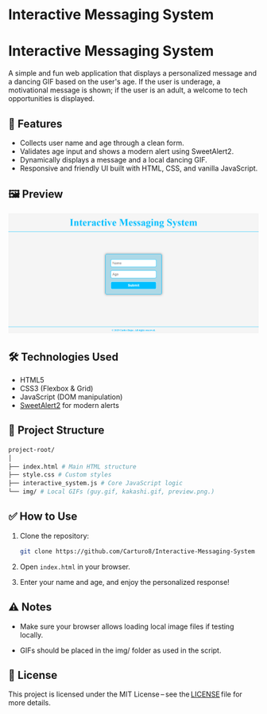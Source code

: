 # Interactive Messaging System

# Interactive Messaging System

A simple and fun web application that displays a personalized message and a dancing GIF based on the user's age. If the user is underage, a motivational message is shown; if the user is an adult, a welcome to tech opportunities is displayed.

## 🚀 Features

- Collects user name and age through a clean form.
- Validates age input and shows a modern alert using SweetAlert2.
- Dynamically displays a message and a local dancing GIF.
- Responsive and friendly UI built with HTML, CSS, and vanilla JavaScript.

## 🖼️ Preview

![Screenshot](./img/preview.png)

## 🛠️ Technologies Used

- HTML5
- CSS3 (Flexbox & Grid)
- JavaScript (DOM manipulation)
- [SweetAlert2](https://sweetalert2.github.io/) for modern alerts

## 📁 Project Structure

```bash
project-root/
│
├── index.html # Main HTML structure
├── style.css # Custom styles
├── interactive_system.js # Core JavaScript logic
└── img/ # Local GIFs (guy.gif, kakashi.gif, preview.png.)
```

## ✅ How to Use

1. Clone the repository:
   ```bash
   git clone https://github.com/Carturo8/Interactive-Messaging-System
   ```

2. Open `index.html` in your browser.

3. Enter your name and age, and enjoy the personalized response!

## ⚠️ Notes

- Make sure your browser allows loading local image files if testing locally.

- GIFs should be placed in the img/ folder as used in the script.

## 📄 License

This project is licensed under the MIT License – see the [LICENSE](https://github.com/Carturo8/Interactive-Messaging-System/blob/main/LICENSE) file for more details.
